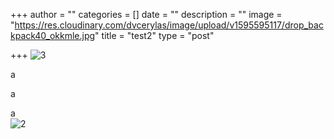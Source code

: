 +++
author = ""
categories = []
date = ""
description = ""
image = "https://res.cloudinary.com/dvcerylas/image/upload/v1595595117/drop_backpack40_okkmle.jpg"
title = "test2"
type = "post"

+++
![3](/v1595595117/drop_backpack40_okkmle.jpg "2")

a

a

a  
![2](/v1595595877/tesr_o4tfos.jpg "1")